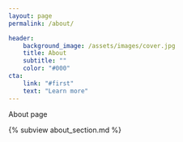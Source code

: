 ```yaml
---
layout: page
permalink: /about/

header:
    background_image: /assets/images/cover.jpg
    title: About
    subtitle: ""
    color: "#000"
cta:
    link: "#first"
    text: "Learn more"
---
```


About page

{% subview about_section.md %}


